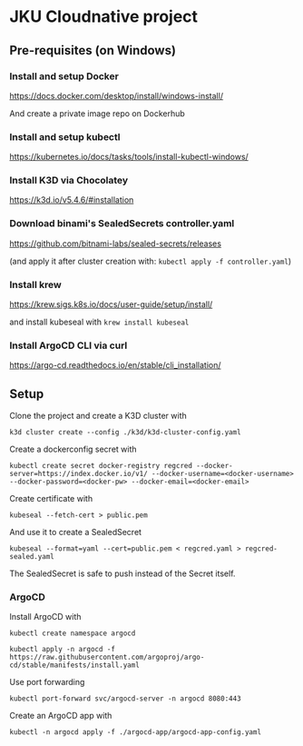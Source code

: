 # JKU Cloudnative project

## Pre-requisites (on Windows)

### Install and setup Docker

https://docs.docker.com/desktop/install/windows-install/

And create a private image repo on Dockerhub

### Install and setup kubectl

https://kubernetes.io/docs/tasks/tools/install-kubectl-windows/

### Install K3D via Chocolatey

https://k3d.io/v5.4.6/#installation

### Download binami's SealedSecrets controller.yaml

https://github.com/bitnami-labs/sealed-secrets/releases

(and apply it after cluster creation with: `kubectl apply -f controller.yaml`)

### Install krew

https://krew.sigs.k8s.io/docs/user-guide/setup/install/

and install kubeseal with `krew install kubeseal`

### Install ArgoCD CLI via curl

https://argo-cd.readthedocs.io/en/stable/cli_installation/

## Setup

Clone the project and create a K3D cluster with

`k3d cluster create --config ./k3d/k3d-cluster-config.yaml`

Create a dockerconfig secret with

`kubectl create secret docker-registry regcred --docker-server=https://index.docker.io/v1/ --docker-username=<docker-username> --docker-password=<docker-pw> --docker-email=<docker-email>`

Create certificate with

`kubeseal --fetch-cert > public.pem`

And use it to create a SealedSecret

`kubeseal --format=yaml --cert=public.pem < regcred.yaml > regcred-sealed.yaml`

The SealedSecret is safe to push instead of the Secret itself.

### ArgoCD

Install ArgoCD with

`kubectl create namespace argocd`

`kubectl apply -n argocd -f https://raw.githubusercontent.com/argoproj/argo-cd/stable/manifests/install.yaml`

Use port forwarding

`kubectl port-forward svc/argocd-server -n argocd 8080:443`

Create an ArgoCD app with

`kubectl -n argocd apply -f ./argocd-app/argocd-app-config.yaml`
